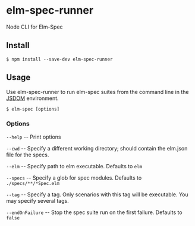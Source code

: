 elm-spec-runner
===============

Node CLI for Elm-Spec

## Install

```
$ npm install --save-dev elm-spec-runner
```

## Usage

Use elm-spec-runner to run elm-spec suites from the command line in the [JSDOM](https://github.com/jsdom/jsdom) environment.

```
$ elm-spec [options]
```

### Options

`--help` -- Print options

`--cwd` -- Specify a different working directory; should contain the elm.json file for the specs.

`--elm` -- Specify path to elm executable. Defaults to `elm`

`--specs` -- Specify a glob for spec modules. Defaults to `./specs/**/*Spec.elm`

`--tag` -- Specify a tag. Only scenarios with this tag will be executable. You may specify several tags.

`--endOnFailure` -- Stop the spec suite run on the first failure. Defaults to `false`
